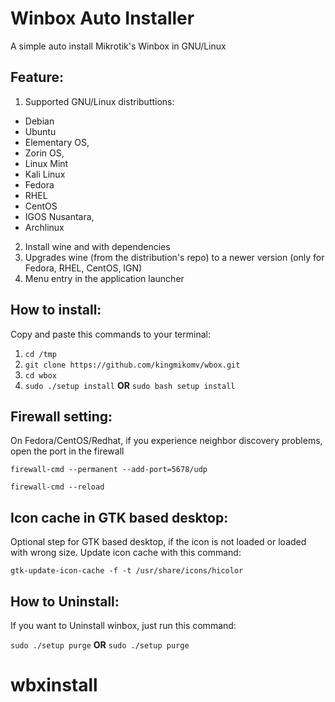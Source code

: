 # Winbox Auto Installer
A simple auto install Mikrotik's Winbox in GNU/Linux

## Feature:
1. Supported GNU/Linux distributtions: 
 - Debian
 - Ubuntu
 - Elementary OS, 
 - Zorin OS, 
 - Linux Mint
 - Kali Linux
 - Fedora 
 - RHEL
 - CentOS
 - IGOS Nusantara, 
 - Archlinux
2. Install wine and with dependencies
3. Upgrades wine (from the distribution's repo) to a newer version (only for Fedora, RHEL, CentOS, IGN)
4. Menu entry in the application launcher

## How to install:
Copy and paste this commands to your terminal:

1. `cd /tmp`
2. `git clone https://github.com/kingmikomv/wbox.git`
3. `cd wbox`
4. `sudo ./setup install` **OR** `sudo bash setup install`

## Firewall setting:
On Fedora/CentOS/Redhat, if you experience neighbor discovery problems, open the port in the firewall

`firewall-cmd --permanent --add-port=5678/udp`

`firewall-cmd --reload`

## Icon cache in GTK based desktop:
Optional step for GTK based desktop, if the icon is not loaded or loaded with wrong size. Update icon cache with this command:

`gtk-update-icon-cache -f -t /usr/share/icons/hicolor`

## How to Uninstall:
If you want to Uninstall winbox, just run this command:

`sudo ./setup purge` **OR** `sudo ./setup purge`

# wbxinstall
